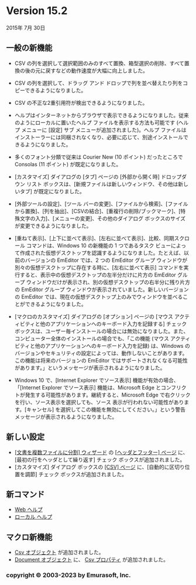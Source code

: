 # Version 15.2

2015年 7月 30日

## 一般の新機能

- CSV の列を選択して選択範囲のみのすべて置換、箱型選択の削除、すべて置換の後の元に戻すなどの動作速度が大幅に向上しました。
- CSV の列を選択して、ドラッグ アンド ドロップで列を並べ替えたり列をコピーできるようになりました。
- CSV の不正な2重引用符が検出できるようになりました。
- ヘルプはインターネットからブラウザで表示できるようになりました。従来のようにローカルに置いたヘルプ ファイルを表示する方法も可能です (ヘルプ メニューに \[設定\] サブ メニューが追加されました)。ヘルプ ファイルはインストーラーには同梱されなくなり、必要に応じて、別途インストールできるようになりました。
- 多くのフォント分類で従来は Courier New (10 ポイント) だったところで Consolas (11 ポイント) が既定になりました。
- \[カスタマイズ\] ダイアログの \[タブ\] ページの \[外部から開く時\] ドロップダウン リスト ボックスは、\[新規ファイルは新しいウィンドウ、その他は新しいタブ\] が既定になりました。
- \[外部ツールの設定\]、\[ツール バーの変更\]、\[ファイルから検索\]、\[ファイルから置換\]、\[列を抽出\]、\[CSVの結合\]、\[重複行の削除/ブックマーク\]、\[特殊文字の入力\]、\[メニューの変更\]、その他のダイアログ ボックスのサイズが変更できるようになりました。

- \[重ねて表示\]、\[上下に並べて表示\]、\[左右に並べて表示\]、比較、同期スクロール コマンドは、Windows 10 の新機能の 1 つであるタスク ビューによって作成された仮想デスクトップを認識するようになりました。たとえば、以前のバージョンの EmEditor では、2 つの EmEditor グループ ウィンドウが別々の仮想デスクトップに存在する時に、\[左右に並べて表示\] コマンドを実行すると、表示中の仮想デスクトップの左半分だけに片方の EmEditor グループ ウィンドウだけが表示され、別の仮想デスクトップの右半分に残り片方の EmEditor グループ ウィンドウが表示されていました。新しいバージョンの EmEditor では、現在の仮想デスクトップ上のみでウィンドウを並べることができるようになりました。
- \[マクロのカスタマイズ\] ダイアログの \[オプション\] ページの \[マウス アクティビティと他のアプリケーションへのキーボード入力を記録する\] チェック ボックスは、ユーザー毎インストールの場合には無効になりました。また、コンピューター全体のインストールの場合でも、「この機能 (マウス アクティビティと他のアプリケーションへのキーボード入力を記録) は、Windows のバージョンやセキュリティの設定によっては、動作しないことがあります。この機能は将来のバージョンの EmEditor ではサポートされなくなる可能性があります。」というメッセージが表示されるようになりました。
- Windows 10 で、\[Internet Explorer でソース表示\] 機能が有効の場合、「\[Internet Explorer でソース表示\] 機能は、Microsoft Edge とコンフリクトが発生する可能性があります。継続すると、Microsoft Edge で右クリックを行い、ソース表示を選択しても、ソース 表示が行われない可能性があります。\[キャンセル\] を選択してこの機能を無効にしてください。」という警告メッセージが表示されるようになりました。

## 新しい設定

- [\[文書を複数ファイルに分割\] ウィザード](../dlg/split_to_files/index) の [\[ヘッダとフッター\] ページ](../dlg/split_to_files/split_header) に、\[最初の行をヘッダとして繰り返す\] チェック ボックスが追加されました。
- \[カスタマイズ\] ダイアログ ボックスの [\[CSV\] ページ](../dlg/customize/csv/index) に、\[自動的に区切り位置を調節\] チェック ボックスが追加されました。

## 新コマンド

- [Web ヘルプ](../cmd/help/help_internet)
- [ローカル ヘルプ](../cmd/help/help_local)

## マクロ新機能

- [Csv オブジェクト](../macro/csv/index) が追加されました。
- [Document オブジェクト](../macro/document/index) に、 [Csv プロパティ](../macro/document/csv) が追加されました。

### copyright © 2003-2023 by Emurasoft, Inc.
